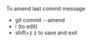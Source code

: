 To amend last commit message    
* git commit --amend
* i     (to edit)
* shift+z z to save and exit
